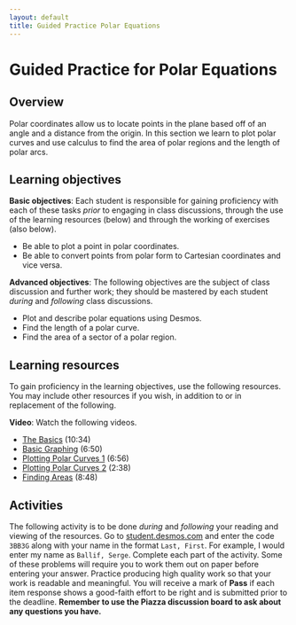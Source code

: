 ```yaml
---
layout: default
title: Guided Practice Polar Equations
---
```


# Guided Practice for Polar Equations

## Overview

Polar coordinates allow us to locate points in the plane based off of an angle and a distance from the origin. In this section we learn to plot polar curves and use calculus to find the area of polar regions and the length of polar arcs.

## Learning objectives

__Basic objectives__: Each student is responsible for gaining proficiency with each of these tasks _prior_ to engaging in class discussions, through the use of the learning resources (below) and through the working of exercises (also below).

- Be able to plot a point in polar coordinates.
- Be able to convert points from polar form to Cartesian coordinates and vice versa.

__Advanced objectives__: The following objectives are the subject of class discussion and further work; they should be mastered by each student _during_ and _following_ class discussions.

- Plot and describe polar equations using Desmos.
- Find the length of a polar curve.
- Find the area of a sector of a polar region.

## Learning resources

To gain proficiency in the learning objectives, use the following resources. You may include other resources if you wish, in addition to or in replacement of the following.

__Video__: Watch the following videos.

- [The Basics](https://youtu.be/r0fv9V9GHdo) (10:34)
- [Basic Graphing](https://youtu.be/rHnbyuBSLRQ) (6:50)
- [Plotting Polar Curves 1](https://youtu.be/mDT_DG_A0JA) (6:56)
- [Plotting Polar Curves 2](https://youtu.be/GMcRqtm4mNo) (2:38)
- [Finding Areas](https://youtu.be/GMcRqtm4mNoA) (8:48)


## Activities

The following activity is to be done _during_ and _following_ your reading and viewing of the resources. Go to [student.desmos.com](https://student.desmos.com/?prepopulateCode=3BB3G) and enter the code `3BB3G` along with your name in the format `Last, First`. For example, I would enter my name as `Ballif, Serge`. Complete each part of the activity. Some of these problems will require you to work them out on paper before entering your answer. Practice producing high quality work so that your work is readable and meaningful. You will receive a mark of __Pass__ if each item response shows a good-faith effort to be right and is submitted prior to the deadline. __Remember to use the Piazza discussion board to ask about any questions you have.__
